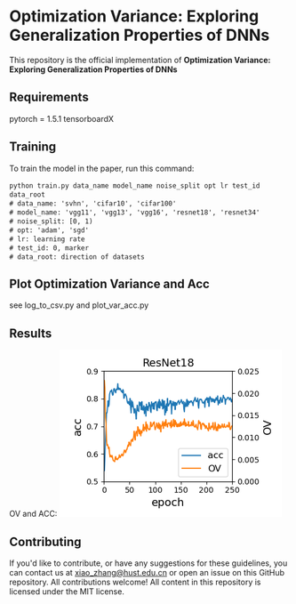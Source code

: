 # Optimization Variance: Exploring Generalization Properties of DNNs

This repository is the official implementation of **Optimization Variance: Exploring Generalization Properties of DNNs**

## Requirements

pytorch = 1.5.1
tensorboardX

## Training

To train the model in the paper, run this command:

```train
python train.py data_name model_name noise_split opt lr test_id data_root
# data_name: 'svhn', 'cifar10', 'cifar100'
# model_name: 'vgg11', 'vgg13', 'vgg16', 'resnet18', 'resnet34'
# noise_split: [0, 1)
# opt: 'adam', 'sgd'
# lr: learning rate
# test_id: 0, marker
# data_root: direction of datasets
```

## Plot Optimization Variance and Acc

see log_to_csv.py and plot_var_acc.py

## Results

OV and ACC:
![](assets/example.png)

## Contributing

If you'd like to contribute, or have any suggestions for these guidelines, you can contact us at xiao_zhang@hust.edu.cn or open an issue on this GitHub repository.
All contributions welcome! All content in this repository is licensed under the MIT license.